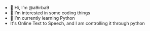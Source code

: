 - 👋 Hi, I’m @a9irba9
- 👀 I’m interested in some coding things
- 🌱 I’m currently learning Python
- It's Online Text to Speech, and I am controlling it through python
